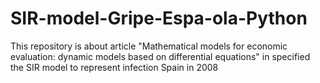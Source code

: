 # SIR-model-Gripe-Espa-ola-Python
This repository is about article "Mathematical models for economic evaluation: dynamic models based on differential equations"  in specified the SIR model to represent infection Spain in 2008 
